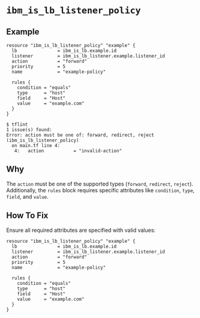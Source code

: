 # `ibm_is_lb_listener_policy`

## Example
```hcl
resource "ibm_is_lb_listener_policy" "example" {
  lb               = ibm_is_lb.example.id
  listener         = ibm_is_lb_listener.example.listener_id
  action           = "forward"
  priority         = 5
  name             = "example-policy"

  rules {
    condition = "equals"
    type      = "host"
    field     = "Host"
    value     = "example.com"
  }
}
```

```console
$ tflint
1 issue(s) found:
Error: action must be one of: forward, redirect, reject (ibm_is_lb_listener_policy)
  on main.tf line 4:
   4:   action           = "invalid-action"
```

## Why
The `action` must be one of the supported types (`forward`, `redirect`, `reject`). Additionally, the `rules` block requires specific attributes like `condition`, `type`, `field`, and `value`.

## How To Fix
Ensure all required attributes are specified with valid values:
```hcl
resource "ibm_is_lb_listener_policy" "example" {
  lb               = ibm_is_lb.example.id
  listener         = ibm_is_lb_listener.example.listener_id
  action           = "forward"
  priority         = 5
  name             = "example-policy"

  rules {
    condition = "equals"
    type      = "host"
    field     = "Host"
    value     = "example.com"
  }
}
```